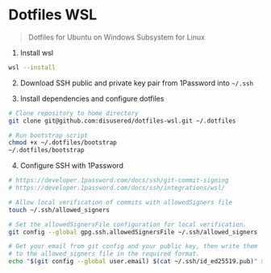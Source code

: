 # Dotfiles WSL

> Dotfiles for Ubuntu on Windows Subsystem for Linux

1. Install wsl
  ```sh
  wsl --install
  ```

2. Download SSH public and private key pair from 1Password into `~/.ssh`

3. Install dependencies and configure dotfiles
  ```sh
  # Clone repository to home directory
  git clone git@github.com:disusered/dotfiles-wsl.git ~/.dotfiles

  # Run bootstrap script
  chmod +x ~/.dotfiles/bootstrap
  ~/.dotfiles/bootstrap
  ```

4. Configure SSH with 1Password
  ```sh
  # https://developer.1password.com/docs/ssh/git-commit-signing
  # https://developer.1password.com/docs/ssh/integrations/wsl/

  # Allow local verification of commits with allowedSigners file
  touch ~/.ssh/allowed_signers

  # Set the allowedSignersFile configuration for local verification.
  git config --global gpg.ssh.allowedSignersFile ~/.ssh/allowed_signers

  # Get your email from git config and your public key, then write them
  # to the allowed_signers file in the required format.
  echo "$(git config --global user.email) $(cat ~/.ssh/id_ed25519.pub)" > ~/.ssh/allowed_signers
  ```
